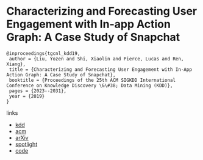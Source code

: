 # Characterizing and Forecasting User Engagement with In-app Action Graph: A Case Study of Snapchat

```
@inproceedings{tgcnl_kdd19,
 author = {Liu, Yozen and Shi, Xiaolin and Pierce, Lucas and Ren, Xiang},
 title = {Characterizing and Forecasting User Engagement with In-App Action Graph: A Case Study of Snapchat},
 booktitle = {Proceedings of the 25th ACM SIGKDD International Conference on Knowledge Discovery \&\#38; Data Mining (KDD)},
 pages = {2023--2031},
 year = {2019}
}
```

links
- [kdd](https://dl.acm.org/citation.cfm?id=3330750)
- [acm](https://dl.acm.org/citation.cfm?id=3330750)
- [arXiv](https://arxiv.org/abs/1906.00355)
- [spotlight](https://www.youtube.com/watch?v=m8m72FSDgPY)
- [code](https://github.com/INK-USC/temporal-gcn-lstm)
